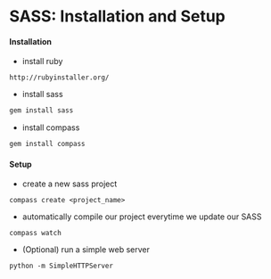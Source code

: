 # SASS: Installation and Setup
#### Installation
- install ruby
```
http://rubyinstaller.org/
```
- install sass
```ruby
gem install sass
```
- install compass
```ruby
gem install compass
```

#### Setup
- create a new sass project
```
compass create <project_name>
```
- automatically compile our project everytime we update our SASS
```
compass watch
```
- (Optional) run a simple web server
```
python -m SimpleHTTPServer
```
